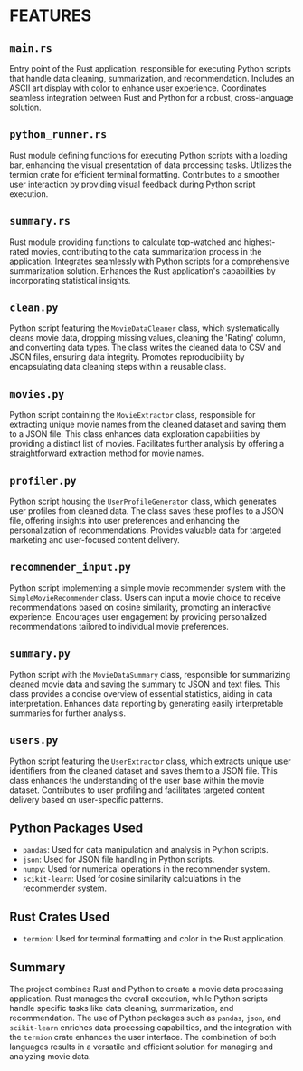 # FEATURES

## `main.rs`
Entry point of the Rust application, responsible for executing Python scripts
that handle data cleaning, summarization, and recommendation. Includes an ASCII
art display with color to enhance user experience. Coordinates seamless
integration between Rust and Python for a robust, cross-language solution.

## `python_runner.rs`
Rust module defining functions for executing Python scripts with a loading bar,
enhancing the visual presentation of data processing tasks. Utilizes the termion
crate for efficient terminal formatting. Contributes to a smoother user
interaction by providing visual feedback during Python script execution.

## `summary.rs`
Rust module providing functions to calculate top-watched and highest-rated
movies, contributing to the data summarization process in the application.
Integrates seamlessly with Python scripts for a comprehensive summarization
solution. Enhances the Rust application's capabilities by incorporating
statistical insights.

## `clean.py`
Python script featuring the `MovieDataCleaner` class, which systematically
cleans movie data, dropping missing values, cleaning the 'Rating' column, and
converting data types. The class writes the cleaned data to CSV and JSON files,
ensuring data integrity. Promotes reproducibility by encapsulating data cleaning
steps within a reusable class.

## `movies.py`
Python script containing the `MovieExtractor` class, responsible for
extracting unique movie names from the cleaned dataset and saving them to a JSON
file. This class enhances data exploration capabilities by providing a distinct
list of movies. Facilitates further analysis by offering a straightforward
extraction method for movie names.

## `profiler.py`
Python script housing the `UserProfileGenerator` class, which generates user
profiles from cleaned data. The class saves these profiles to a JSON file,
offering insights into user preferences and enhancing the personalization of
recommendations. Provides valuable data for targeted marketing and user-focused
content delivery.

## `recommender_input.py`
Python script implementing a simple movie recommender system with the
`SimpleMovieRecommender` class. Users can input a movie choice to receive
recommendations based on cosine similarity, promoting an interactive
experience. Encourages user engagement by providing personalized
recommendations tailored to individual movie preferences.

## `summary.py`
Python script with the `MovieDataSummary` class, responsible for summarizing
cleaned movie data and saving the summary to JSON and text files. This class
provides a concise overview of essential statistics, aiding in data
interpretation. Enhances data reporting by generating easily interpretable
summaries for further analysis.

## `users.py`
Python script featuring the `UserExtractor` class, which extracts unique user
identifiers from the cleaned dataset and saves them to a JSON file. This class
enhances the understanding of the user base within the movie dataset.
Contributes to user profiling and facilitates targeted content delivery based
on user-specific patterns.

## Python Packages Used
- `pandas`: Used for data manipulation and analysis in Python scripts.
- `json`: Used for JSON file handling in Python scripts.
- `numpy`: Used for numerical operations in the recommender system.
- `scikit-learn`: Used for cosine similarity calculations in the recommender
  system.

## Rust Crates Used
- `termion`: Used for terminal formatting and color in the Rust application.

## Summary
The project combines Rust and Python to create a movie data processing
application. Rust manages the overall execution, while Python scripts handle
specific tasks like data cleaning, summarization, and recommendation. The use
of Python packages such as `pandas`, `json`, and `scikit-learn` enriches data
processing capabilities, and the integration with the `termion` crate enhances
the user interface. The combination of both languages results in a versatile
and efficient solution for managing and analyzing movie data.

